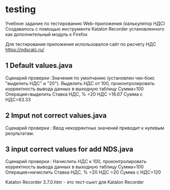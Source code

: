 # testing
Учебное задание по тестированию Web-приложения (калькулятор НДС)
Создавалось с помощью инструмента Katalon Recorder установленного как дополнительный модуль к Firefox

Для тестирования приложения использовался сайт по расчету НДС https://ndscalc.ru/

1 Default values.java
-
Сценарий проверки :Значения по умолчанию (установлен чек-бокс "выделить НДС" и  "20"). 
Выделить НДС от 100, проконтролировать корректность вывода данных в выходную таблицу
Сумма=100 	Операция=выделить	Ставка НДС, %	 =20	НДС =16.67 Сумма c НДС=83.33

2 Imput not correct values.java
-
Сценарий проверки : Ввод некорректных значений приводит к нулевым результатам.

3 input correct values for add NDS.java
-
Сценарий проверки : Начислить НДС к 100, проконтролировать корректность вывода данных в выходную таблицу
Сумма=100 	Операция=начислить	Ставка НДС, %	 =20	НДС =20 Сумма c НДС=120

Katalon Recorder 3.7.0.htm - это тест-сьют для  Katalon Recorder
